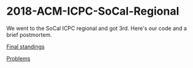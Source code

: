 # 2018-ACM-ICPC-SoCal-Regional
We went to the SoCal ICPC regional and got 3rd.  Here's our code and a brief postmortem.

[Final standings](http://socalcontest.org/history/2018/Scoreboard-2018.shtml)

[Problems](http://socalcontest.org/history/2018/SC2018ICPCProblems.pdf)
